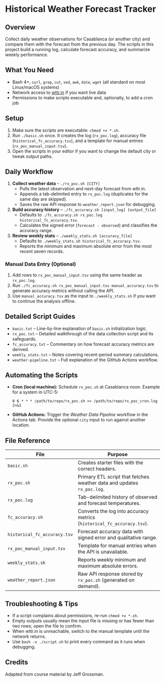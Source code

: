 # Historical Weather Forecast Tracker

## Overview
Collect daily weather observations for Casablanca (or another city) and compare them with the forecast from the previous day. The scripts in this project build a running log, calculate forecast accuracy, and summarize weekly performance.

## What You Need
- Bash 4+, `curl`, `grep`, `cut`, `sed`, `awk`, `date`, `wget` (all standard on most Linux/macOS systems)
- Network access to [wttr.in](https://wttr.in) if you want live data
- Permissions to make scripts executable and, optionally, to add a cron job

## Setup
1. Make sure the scripts are executable: `chmod +x *.sh`.
2. Run `./basic.sh` once. It creates the log (`rx_poc.log`), accuracy file (`historical_fc_accuracy.tsv`), and a template for manual entries (`rx_poc_manual_input.tsv`).
3. Open the scripts in your editor if you want to change the default city or tweak output paths.

## Daily Workflow
1. **Collect weather data** – `./rx_poc.sh [CITY]`
   - Pulls the latest observation and next-day forecast from wttr.in.
   - Appends a tab-delimited entry to `rx_poc.log` (duplicates for the same day are skipped).
   - Saves the raw API response to `weather_report.json` for debugging.
2. **Build accuracy history** – `./fc_accuracy.sh [input_log] [output_file]`
   - Defaults to `./fc_accuracy.sh rx_poc.log historical_fc_accuracy.tsv`.
   - Calculates the signed error (`forecast - observed`) and classifies the accuracy range.
3. **Review weekly stats** – `./weekly_stats.sh [accuracy_file]`
   - Defaults to `./weekly_stats.sh historical_fc_accuracy.tsv`.
   - Reports the minimum and maximum absolute error from the most recent seven records.

### Manual Data Entry (Optional)
1. Add rows to `rx_poc_manual_input.tsv` using the same header as `rx_poc.log`.
2. Run `./fc_accuracy.sh rx_poc_manual_input.tsv manual_accuracy.tsv` to generate accuracy metrics without calling the API.
3. Use `manual_accuracy.tsv` as the input to `./weekly_stats.sh` if you want to continue the analysis offline.

## Detailed Script Guides
- `basic.txt` – Line-by-line explanation of `basic.sh` initialization logic.
- `rx_poc.txt` – Detailed walkthrough of the data collection script and its safeguards.
- `fc_accuracy.txt` – Commentary on how forecast accuracy metrics are derived.
- `weekly_stats.txt` – Notes covering recent-period summary calculations.
- `weather-pipeline.txt` – Full explanation of the GitHub Actions workflow.

## Automating the Scripts
- **Cron (local machine):** Schedule `rx_poc.sh` at Casablanca noon. Example for a system in UTC-5:
  ```cron
  0 6 * * * /path/to/repo/rx_poc.sh >> /path/to/repo/rx_poc_cron.log 2>&1
  ```
- **GitHub Actions:** Trigger the *Weather Data Pipeline* workflow in the Actions tab. Provide the optional `city` input to run against another location.

## File Reference
| File | Purpose |
| --- | --- |
| `basic.sh` | Creates starter files with the correct headers. |
| `rx_poc.sh` | Primary ETL script that fetches weather data and updates `rx_poc.log`. |
| `rx_poc.log` | Tab-delimited history of observed and forecast temperatures. |
| `fc_accuracy.sh` | Converts the log into accuracy metrics (`historical_fc_accuracy.tsv`). |
| `historical_fc_accuracy.tsv` | Forecast accuracy data with signed error and qualitative range. |
| `rx_poc_manual_input.tsv` | Template for manual entries when the API is unavailable. |
| `weekly_stats.sh` | Reports weekly minimum and maximum absolute errors. |
| `weather_report.json` | Raw API response stored by `rx_poc.sh` (generated on demand). |

## Troubleshooting & Tips
- If a script complains about permissions, re-run `chmod +x *.sh`.
- Empty outputs usually mean the input file is missing or has fewer than two rows; open the file to confirm.
- When wttr.in is unreachable, switch to the manual template until the network returns.
- Use `bash -x ./script.sh` to print every command as it runs when debugging.

## Credits
Adapted from course material by Jeff Grossman.
